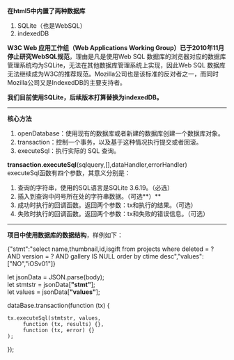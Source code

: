 **在html5中内置了两种数据库**
1. SQLite（也是WebSQL）
2. indexedDB

**W3C Web 应用工作组（Web Applications Working Group）已于2010年11月停止研究WebSQL规范**，理由是凡是使用Web SQL 数据库的浏览器对应的数据库管理系统均为SQLite，无法在其他数据库管理系统上实现，因此Web SQL 数据库无法继续成为W3C的推荐规范。Mozilla公司也是该标准的反对者之一，而同时Mozilla公司又是IndexedDB的主要支持者。

**我们目前使用SQLite，后续版本打算替换为indexedDB。**  


---

**核心方法**
1. openDatabase：使用现有的数据库或者新建的数据库创建一个数据库对象。
2. transaction：控制一个事务，以及基于这种情况执行提交或者回滚。
3. executeSql：执行实际的 SQL 查询。

**transaction.executeSql**(sqlquery,[],dataHandler,errorHandler)  
executeSql函数有四个参数，其意义分别是：
1. 查询的字符串，使用的SQL语言是SQLite 3.6.19。（必选）
2. 插入到查询中问号所在处的字符串数据。（可选**）**
3. 成功时执行的回调函数。返回两个参数：tx和执行的结果。（可选）
4. 失败时执行的回调函数。返回两个参数：tx和失败的错误信息。（可选）


---
**项目中使用数据库的数据结构**，样例如下：

{"stmt":"select name,thumbnail,id,isgift from projects where deleted = ? AND version = ? AND gallery IS NULL order by ctime desc","values":["NO","iOSv01"]}

let jsonData = JSON.parse(body);  
let stmtstr = jsonData[**"stmt"**];  
let values = jsonData[**"values"**];  

dataBase.transaction(function (tx) {  

    tx.executeSql(stmtstr, values,
         function (tx, results) {},
         function (tx, error) {}
    );
});
